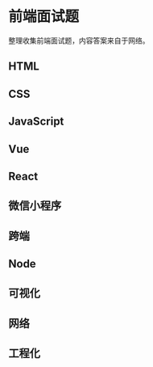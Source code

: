 # 前端面试题

整理收集前端面试题，内容答案来自于网络。

## HTML

## CSS

## JavaScript

## Vue

## React

## 微信小程序

## 跨端

## Node

## 可视化

## 网络

## 工程化